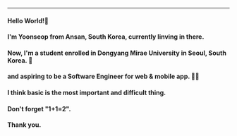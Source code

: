 
* * *
#### Hello World!👋
#### I'm Yoonseop from Ansan, South Korea, currently linving in there.
#### Now, I'm a student enrolled in Dongyang Mirae University in Seoul, South Korea. 🎒
#### and aspiring to be a Software Engineer for web & mobile app. 👨‍💻
####
#### I think basic is the most important and difficult thing.
#### Don't forget "1+1=2".
#### Thank you.

<!--
**gent0807/gent0807** is a ✨ _special_ ✨ repository because its `README.md` (this file) appears on your GitHub profile.

Here are some ideas to get you started:

- 🔭 I’m currently working on ...
- 🌱 I’m currently learning ...
- 👯 I’m looking to collaborate on ...
- 🤔 I’m looking for help with ...
- 💬 Ask me about ...
- 📫 How to reach me: ...
- 😄 Pronouns: ...
- ⚡ Fun fact: ...
-->

